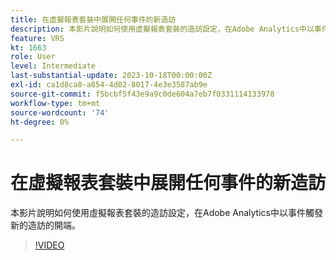 ```yaml
---
title: 在虛擬報表套裝中展開任何事件的新造訪
description: 本影片說明如何使用虛擬報表套裝的造訪設定，在Adobe Analytics中以事件觸發新的造訪的開端。
feature: VRS
kt: 1663
role: User
level: Intermediate
last-substantial-update: 2023-10-18T00:00:00Z
exl-id: ca1d8ca8-a854-4d02-8017-4e3e3587ab9e
source-git-commit: f5bcbf5f43e9a9c0de604a7eb7f0331114133978
workflow-type: tm+mt
source-wordcount: '74'
ht-degree: 0%

---
```


# 在虛擬報表套裝中展開任何事件的新造訪

本影片說明如何使用虛擬報表套裝的造訪設定，在Adobe Analytics中以事件觸發新的造訪的開端。

>[!VIDEO](https://video.tv.adobe.com/v/23129/?quality=12&learn=on)
